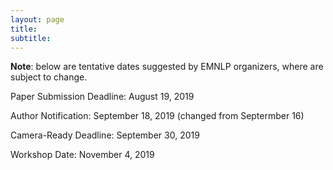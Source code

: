 ```yaml
---
layout: page
title: 
subtitle: 
---
```


**Note**: below are tentative dates suggested by EMNLP organizers, where are subject to change.

Paper Submission Deadline: August 19, 2019

Author Notification: September 18, 2019 (changed from Septermber 16)

Camera-Ready Deadline: September 30, 2019

Workshop Date: November 4, 2019
